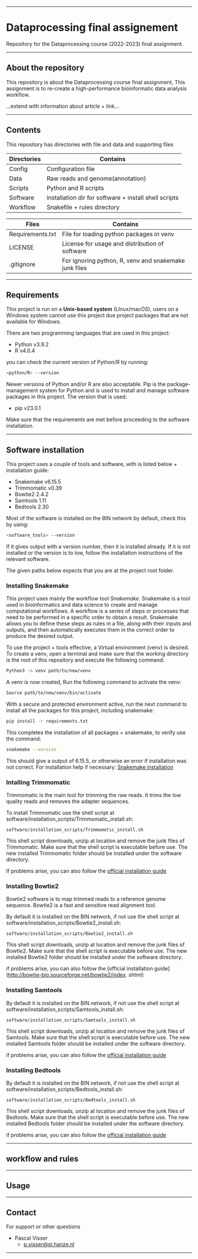 --------------------------------------------------------------------------------

# Dataprocessing final assignement 
Repository for the Dataprocessing course (2022-2023) final assignment.

--------------------------------------------------------------------------------
## About the repository
This repository is about the Dataprocessing course final assignment, This assignment is to re-create a high-performance bioinformatic data analysis workflow. 

...extend with information about article + link...

--------------------------------------------------------------------------------

## Contents
This repository has directories with file and data and supporting files

|Directories       |Contains                                              |
|---               |---                                                   |
|Config            |Configuration file                                    |
|Data              |Raw reads and genome(annotation)                      |
|Scripts           |Python and R scripts                                  |
|Software          |installation dir for software + install shell scripts |
|Workflow          |Snakefile + rules directory                           |

|Files             |Contains                                              |
|---               |---                                                   |
|Requirements.txt  |File for loading python packages in venv              |
|LICENSE           |License for usage and distribution of software        |
|.gitignore        |For ignoring python, R, venv and snakemake junk files |

--------------------------------------------------------------------------------

## Requirements

This project is run on a **Unix-based system** (LInux/macOS), users on a Windows system cannot use this project due project packages that are not available for Windows.

There are two programming languages that are used in this project:

- Python v3.9.2
- R v4.0.4

you can check the current version of Python/R by running:

```bash
<python/R> --version
```

Newer versions of Python and/or R are also acceptable. 
Pip is the package-management system for Python and is used to install and manage software packages in this project. The version that is used: 

- pip v23.0.1 

Make sure that the requirements are met before proceeding to the software installation.

--------------------------------------------------------------------------------
## Software installation 

This project uses a couple of tools and software, with is listed below + installation guide:

- Snakemake v6.15.5
- Trimmomatic v0.39
- Bowtie2 2.4.2
- Samtools 1.11
- Bedtools 2.30

Most of the software is installed on the BIN network by default, check this by using:

```bash
<software_tools> --version
```
If it gives output with a version number, then it is installed already. If it is not installed or the version is to low, follow the installation instructions of the relevant software. 

The given paths below expects that you are at the project root folder. 

### Installing Snakemake

This project uses mainly the workflow tool *Snakemake*. Snakemake is a tool used in bioinformatics and data science to create and manage computational workflows. A workflow is a series of steps or processes that need to be performed in a specific order to obtain a result. Snakemake allows you to define these steps as rules in a file, along with their inputs and outputs, and then automatically executes them in the correct order to produce the desired output.

To use the project + tools effective, a Virtual environment (venv) is desired. To create a venv, open a terminal and make sure that the working directory is the root of this repository and execute the following command:

```bash
Python3 -m venv path/to/new/venv
```

A venv is now created, Run the following command to activate the venv:

```bash
Source path/to/new/venv/bin/activate
```

With a secure and protected environment active, run the next command to install all the packages for this project, including snakemake:

```bash
pip install -r requirements.txt
```

This completes the installation of all packages + snakemake, to verify use the command:

```bash
snakemake --version
```

This should give a output of 6.15.5, or otherwise an error if installation was not correct.
For installation help if necessary: [Snakemake installation](https://snakemake.readthedocs.io/en/stable/getting_started/installation.html)

### Intalling Trimmomatic

Trimmomatic is the main tool for trimming the raw reads. It trims the low quality reads and removes the adapter sequences. 

To install Trimmomatic use the shell script at software/installation_scripts/Trimmomatic_install.sh:

```shell
software/installation_scripts/Trimmomatic_install.sh
```

This shell script downloads, unzip at location and remove the junk files of Trimmomatic. Make sure that the shell script is executable before use.
The new installed Trimmomatic folder should be installed under the software directory.

If problems arise, you can also follow the [official installation guide](http://www.usadellab.org/cms/?page=trimmomatic)

### Installing Bowtie2

Bowtie2 software is to map trimmed reads to a reference genome sequence. Bowtie2 is a fast and sensitive read alignment tool.

By default it is installed on the BIN network, if not use the shell script at software/installation_scripts/Bowtie2_install.sh:

```shell
software/installation_scripts/Bowtie2_install.sh
```

This shell script downloads, unzip at location and remove the junk files of Bowtie2. Make sure that the shell script is executable before use.
The new installed Bowtie2 folder should be installed under the software directory.

if problems arise, you can also follow the [official installation guide](http://bowtie-bio.sourceforge.net/bowtie2/index. shtml) 

### Installing Samtools

By default it is installed on the BIN network, if not use the shell script at software/installation_scripts/Samtools_install.sh:

```shell
software/installation_scripts/Samtools_install.sh
```

This shell script downloads, unzip at location and remove the junk files of Samtools. Make sure that the shell script is executable before use.
The new installed Samtools folder should be installed under the software directory.

if problems arise, you can also follow the [official installation guide](http://www.htslib.org/) 


### Installing Bedtools

By default it is installed on the BIN network, if not use the shell script at software/installation_scripts/Bedtools_install.sh:

```shell
software/installation_scripts/Bedtools_install.sh
```

This shell script downloads, unzip at location and remove the junk files of Bedtools. Make sure that the shell script is executable before use.
The new installed Bedtools folder should be installed under the software directory.

if problems arise, you can also follow the [official installation guide](https://bedtools.readthedocs.io/en/latest) 

--------------------------------------------------------------------------------

## workflow and rules

--------------------------------------------------------------------------------

## Usage

--------------------------------------------------------------------------------

## Contact

For support or other questions

* Pascal Visser
  * p.visser@st.hanze.nl
  
--------------------------------------------------------------------------------



